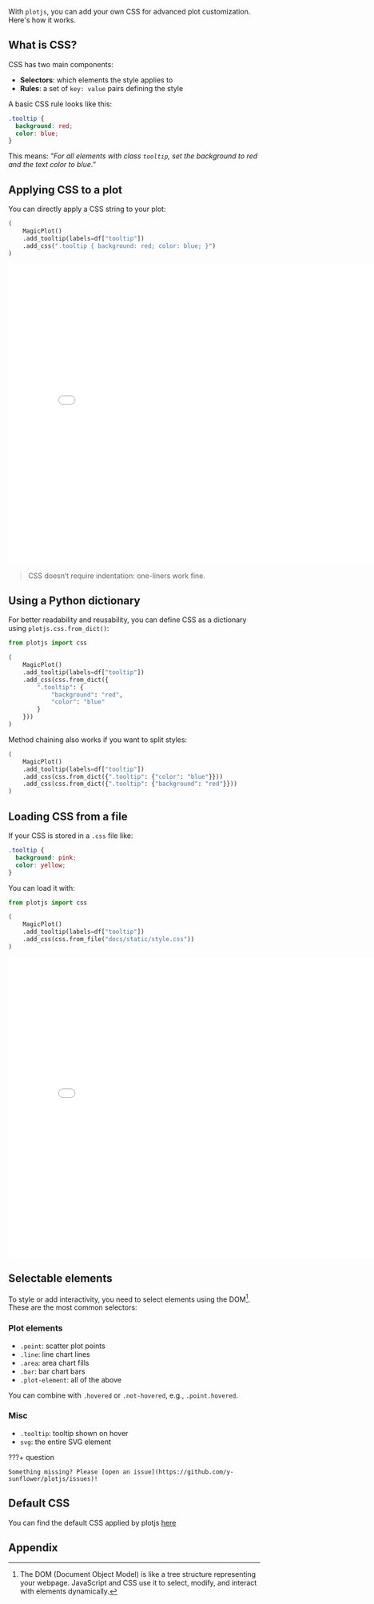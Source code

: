 With `plotjs`, you can add your own CSS for advanced plot customization. Here's how it works.

## What is CSS?

CSS has two main components:

- **Selectors**: which elements the style applies to
- **Rules**: a set of `key: value` pairs defining the style

A basic CSS rule looks like this:

```css
.tooltip {
  background: red;
  color: blue;
}
```

This means: _"For all elements with class `tooltip`, set the background to red and the text color to blue."_

## Applying CSS to a plot

You can directly apply a CSS string to your plot:

```python
(
    MagicPlot()
    .add_tooltip(labels=df["tooltip"])
    .add_css(".tooltip { background: red; color: blue; }")
)
```

<iframe width="800" height="600" src="../../iframes/CSS.html" style="border:none;"></iframe>

> CSS doesn’t require indentation: one-liners work fine.

## Using a Python dictionary

For better readability and reusability, you can define CSS as a dictionary using `plotjs.css.from_dict()`:

```python
from plotjs import css

(
    MagicPlot()
    .add_tooltip(labels=df["tooltip"])
    .add_css(css.from_dict({
        ".tooltip": {
            "background": "red",
            "color": "blue"
        }
    }))
)
```

Method chaining also works if you want to split styles:

```python
(
    MagicPlot()
    .add_tooltip(labels=df["tooltip"])
    .add_css(css.from_dict({".tooltip": {"color": "blue"}}))
    .add_css(css.from_dict({".tooltip": {"background": "red"}}))
)
```

## Loading CSS from a file

If your CSS is stored in a `.css` file like:

```css
.tooltip {
  background: pink;
  color: yellow;
}
```

You can load it with:

```python
from plotjs import css

(
    MagicPlot()
    .add_tooltip(labels=df["tooltip"])
    .add_css(css.from_file("docs/static/style.css"))
)
```

<iframe width="800" height="600" src="../../iframes/CSS-2.html" style="border:none;"></iframe>

## Selectable elements

To style or add interactivity, you need to select elements using the DOM[^1]. These are the most common selectors:

### Plot elements

- `.point`: scatter plot points
- `.line`: line chart lines
- `.area`: area chart fills
- `.bar`: bar chart bars
- `.plot-element`: all of the above

You can combine with `.hovered` or `.not-hovered`, e.g., `.point.hovered`.

### Misc

- `.tooltip`: tooltip shown on hover
- `svg`: the entire SVG element

???+ question

    Something missing? Please [open an issue](https://github.com/y-sunflower/plotjs/issues)!

## Default CSS

You can find the default CSS applied by plotjs [here](https://github.com/y-sunflower/plotjs/blob/main/plotjs/static/default.css)

## Appendix

[^1]: The DOM (Document Object Model) is like a tree structure representing your webpage. JavaScript and CSS use it to select, modify, and interact with elements dynamically.
